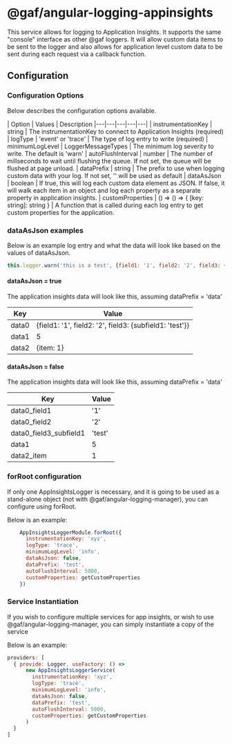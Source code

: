# @gaf/angular-logging-appinsights

This service allows for logging to Application Insights.  It supports the same "console" interface as other @gaf loggers.  It will allow custom data items to be sent to the logger and also allows for application level custom data to be sent during each request via a callback function.

## Configuration

### Configuration Options

Below describes the configuration options available.

| Option  | Values  | Description
|---|---|---|---|---|
| instrumentationKey  | string  | The instrumentationKey to connect to Application Insights (required)
| logType  | 'event' or 'trace'  | The type of log entry to write (required)
| minimumLogLevel | LoggerMessageTypes | The minimum log severity to write.  The default is 'warn'
| autoFlushInterval  | number  | The number of millseconds to wait until flushing the queue.  If not set, the queue will be flushed at page unload.
| dataPrefix | string | The prefix to use when logging custom data with your log.  If not set, '' will be used as default
| dataAsJson | boolean | If true, this will log each custom data element as JSON.  If false, it will walk each item in an object and log each property as a separate property in application insights.
| customProperties | () => () => { [key: string]: string } | A function that is called during each log entry to get custom properties for the application.

### dataAsJson examples

Below is an example log entry and what the data will look like based on the values of dataAsJson.

``` javascript
this.logger.warn('this is a test', {field1: '1', field2: '2', field3: {subfield1: 'test'}}, 5, {item: 1})
```

#### dataAsJson = true

The application insights data will look like this, assuming dataPrefix = 'data'

| Key | Value
|---|---|
| data0 | {field1: '1', field2: '2', field3: {subfield1: 'test'}}
| data1 | 5
| data2 | {item: 1}

#### dataAsJson = false

The application insights data will look like this, assuming dataPrefix = 'data'

| Key | Value
|---|---|
| data0_field1 | '1'
| data0_field2 | '2'
| data0_field3_subfield1 | 'test'
| data1 | 5
| data2_item | 1

### forRoot configuration

If only one AppInsightsLogger is necessary, and it is going to be used as a stand-alone object (not with @gaf/angular-logging-manager), you can configure using forRoot.  

Below is an example:

``` javascript
    AppInsightsLoggerModule.forRoot({
      instrumentationKey: 'xyz',
      logType: 'trace',
      minimumLogLevel: 'info',
      dataAsJson: false,
      dataPrefix: 'test',
      autoFlushInterval: 5000,
      customProperties: getCustomProperties
    })
```

### Service Instantiation

If you wish to configure multiple services for app insights, or wish to use @gaf/angular-logging-manager, you can simply instantiate a copy of the service

Below is an example:

``` javascript
providers: [
  { provide: Logger, useFactory: () =>
      new AppInsightsLoggerService(
        instrumentationKey: 'xyz',
        logType: 'trace',
        minimumLogLevel: 'info',
        dataAsJson: false,
        dataPrefix: 'test',
        autoFlushInterval: 5000,
        customProperties: getCustomProperties
      )
  }
]
